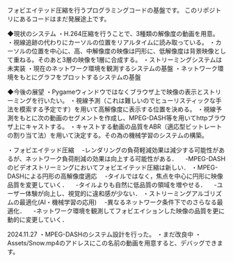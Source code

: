 フォビエイテッド圧縮を行うプログラミングコードの基盤です。
このリポジトリにあるコードはまだ発展途上です。

◆現状のシステム
・H.264圧縮を行うことで、3種類の解像度の動画を用意。
・視線追跡の代わりにカーソルの位置をリアルタイムに読み取っている。
・カーソルの位置を中心に、高、中解像度の映像は円形に、低解像度は背景映像として重ねる。そのあと3層の映像を1層に合成する。
・ストリーミングシステムは未実装
・現在のネットワーク環境を観測するシステムの基盤
・ネットワーク環境をもとにグラフをプロットするシステムの基盤

◆今後の展望
・Pygameウィンドウではなくブラウザ上で映像の表示とストリーミングを行いたい。
・視線予測（これは難しいのでヒューリスティックな手法を模索する予定です）を用いて高解像度に表示する位置を決める。
・視線予測をもとに次の動画のセグメントを作成し、MPEG-DASH等を用いてhttpブラウザ上にキャストする。
・キャストする動画の品質をABR（適応型ビットレートの割り当て法）を用いて決定する。その為の機械学習のシステムの構築。

・フォビエイテッド圧縮
　-レンダリングの負荷軽減効果は減少する可能性があるが、ネットワーク負荷削減の効果は向上する可能性がある．
　-MPEG-DASHのビデオストリーミングにおいてフォビエイテッド圧縮は新しい．
・MPEG-DASHによる円形の高解像度適応
　-タイルではなく，焦点を中心に円形に映像品質を変更していく．
　-タイルよりも自然に低品質の領域を増やせる．
　-ユーザー体験が向上し、視覚的に違和感が少ない．
・ストリーミングアルゴリズムの最適化(AI・機械学習の応用)
　-異なるネットワーク条件下でのさらなる最適化．
　-ネットワーク環境を観測してフォビエイションした映像の品質を更に動的に変更していく．



2024.11.27
・MPEG-DASHのシステム設計を行った。
・まだ改良中
・Assets/Snow.mp4のアドレスにこの名前の動画を用意すると、デバッグできます。
